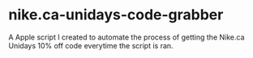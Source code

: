 # nike.ca-unidays-code-grabber
A Apple script I created to automate the process of getting the Nike.ca Unidays 10% off code everytime the script is ran.
